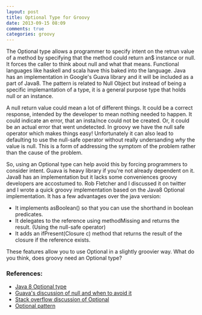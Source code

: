 ```yaml
---
layout: post
title: Optional Type for Groovy
date: 2013-09-15 08:09
comments: true
categories: groovy
---
```

The Optional type allows a programmer to specify intent on the retrun value of a method by specifying that the method could return an$ instance or null. It forces the caller to think about null and what that means. Functional languages like haskell and scala have this baked into the language. Java has an implementation in Google's Guava library and it will be included as a part of Java8. The pattern is related to Null Object but instead of being a specific implemantation of a type, it is a general purpose type that holds null or an instance.

A null return value could mean a lot of different things. It could be a correct response, intended by the developer to mean nothing needed to happen. It could indicate an error, that an insta/nce could not be created. Or, it could be an actual error that went undetected. In groovy we have the null safe operator which makes things easy! Unfortunately it can also lead to defaulting to use the null-safe operator without really undersanding *why* the value is null. This is a form of addressing the symptom of the problem rather than the cause of the problem. 

So, using an Optional type can help avoid this by forcing programmers to consider intent. Guava is heavy library if you're not already dependent on it. Java8 has an implementation but it lacks some conveniences groovy developers are accostumed to.  Rob Fletcher and I discussed it on twitter and I wrote a quick groovy implementation based on the Java8 Optional implementation. It has a few advantages over the java version:

* It implements asBoolean() so that you can use the shorthand in boolean predicates.
* It delegates to the reference using methodMissing and returns the result. (Using the null-safe operator)
* It adds an ifPresent(Closure c) method that returns the result of the closure if the reference exists.

These features allow you to use Optional in a slightly groovier way. What do you think, does groovy need an Optional type?

### References:

* [Java 8 Optional type](https://docs.oracle.com/javase/8/docs/api/java/util/Optional.html)
* [Guava's discussion of null and when to avoid it](https://code.google.com/p/guava-libraries/wiki/UsingAndAvoidingNullExplained)
* [Stack overflow discussion of Optional](https://stackoverflow.com/questions/9561295/whats-the-point-of-guavas-optional-class)
* [Optional pattern](https://en.wikipedia.org/wiki/Option_type)
